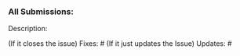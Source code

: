 ### All Submissions:

Description:

(If it closes the issue)
Fixes: #
(If it just updates the Issue)
Updates: #


<!--
Thank you for contributing to Redant! 

Contributing Conventions:

1. Include descriptive PR titles with [<component-name>] prepended.
2. Build and test your changes before submitting a PR. 
3. If logging then check the logging.md file in common/
4. Remember to check the linting issues beforehand as well to prevent your checks from failing.
5. Remember to sign-off your commits

By following the community's contribution conventions upfront, the review process will 
be accelerated and your PR merged more quickly.
-->
